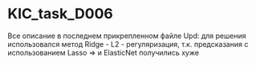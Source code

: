 # KIC_task_D006
Все описание в последнем прикрепленном файле
Upd: для решения использовался метод Ridge - L2 - регуляризация, т.к. предсказания с использованием Lasso => и ElasticNet получились хуже

